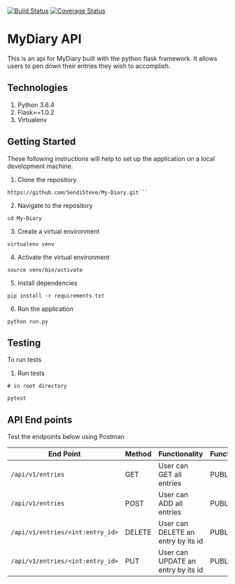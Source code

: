 [![Build Status](https://travis-ci.org/SendiSteve/My-Diary.svg?branch=cp2)](https://travis-ci.org/SendiSteve/My-Diary)
[![Coverage Status](https://coveralls.io/repos/github/SendiSteve/My-Diary/badge.svg)](https://coveralls.io/github/SendiSteve/My-Diary)

# MyDiary API
This is an api for MyDiary built with the python flask framework. It allows users to pen down their entries they wish to accomplish.

## Technologies
1. Python 3.6.4
2. Flask==1.0.2
3. Virtualenv

## Getting Started
These following instructions will help to set up the application on a local development machine.

1. Clone the repository
```
https://github.com/SendiSteve/My-Diary.git```
```

2. Navigate to the repository
```
cd My-Diary
``` 

3. Create a virtual environment
```
virtualenv venv
```

4. Activate the virtual environment
```
source venv/bin/activate
```

5. Install dependencies
```
pip install -r requirements.txt
```

6. Run the application 
```
python run.py 
```

## Testing
To run tests 
1. Run tests
```
# in root directory

pytest
```

## API End points

Test the endpoints below using Postman


| End Point                      | Method        |   Functionality               |   Functionality  |
| -----------------------------  | ------------- | -------------------------     | ---------------- |    
| `/api/v1/entries`           |  GET       | User can GET all entries      | PUBLIC          |
| `/api/v1/entries`           |  POST       | User can ADD all entries      | PUBLIC          |
| `/api/v1/entries/<int:entry_id>`| DELETE | User can DELETE an entry by its id  | PUBLIC         |
| `/api/v1/entries/<int:entry_id>`| PUT    | User can UPDATE an entry by its id  | PUBLIC          |
